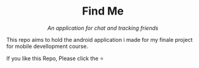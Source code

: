 <h1 align="center">Find Me</h1>
<p align="center"><i>An application for chat and tracking friends </i></p>

This repo aims to hold the android application i made for my finale project for mobile devellopment course.

If you like this Repo, Please click the :star:

